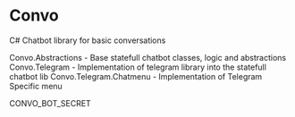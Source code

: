 # Convo
C# Chatbot library for basic conversations

Convo.Abstractions - Base statefull chatbot classes, logic and abstractions
Convo.Telegram  - Implementation of telegram library into the statefull chatbot lib
Convo.Telegram.Chatmenu - Implementation of Telegram Specific menu



CONVO_BOT_SECRET
